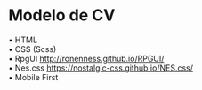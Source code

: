 # Modelo de CV

• HTML  
• CSS (Scss)  
• RpgUI http://ronenness.github.io/RPGUI/  
• Nes.css https://nostalgic-css.github.io/NES.css/  
• Mobile First
